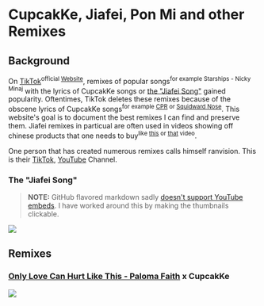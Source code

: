# CupcakKe, Jiafei, Pon Mi and other Remixes

## Background
On [TikTok](https://en.wikipedia.org/wiki/TikTok)<sup>official [Website](https://www.tiktok.com/)</sup>, remixes of popular songs<sup>for example Starships - Nicky Minaj</sup> with the lyrics of CupcakKe songs or [the "Jiafei Song"](https://github.com/BelTol3011/CupcakKeJiafeiRemixes/edit/main/index.md#the-jiafei-song) gained popularity. Oftentimes, TikTok deletes these remixes because of the obscene lyrics of CupcakKe songs<sup>for example [CPR](https://www.youtube.com/watch?v=aRO4wQ4SVTk) or [Squidward Nose](https://www.youtube.com/watch?v=8Jo_sAPspIQ)</sup>. This website's goal is to document the best remixes I can find and preserve them. Jiafei remixes in particual are often used in videos showing off chinese products that one needs to buy<sup>like [this](https://www.tiktok.com/@jiafei_home_products/video/7100469823250926853) or [that](https://www.tiktok.com/@jiafei_home_products/video/7095322469283745029) video</sup>.

One person that has created numerous remixes calls himself ranvision. This is their [TikTok](https://www.tiktok.com/@ranvision_official), [YouTube](https://www.youtube.com/channel/UCJctRkdcsQMz7DB0rbZtGhQ) Channel.

### The "Jiafei Song"
> **NOTE:** GitHub flavored markdown sadly [doesn't support YouTube embeds](https://github.com/github/markup/issues/538). I have worked around this by making the thumbnails clickable. 

<a href='https://www.youtube.com/watch?v=f63oc8d8mIM&t=28' title="jiafei song lyrics| 野花香 | english translation"><img src="https://img.youtube.com/vi/f63oc8d8mIM/0.jpg"></a>

## Remixes
### [Only Love Can Hurt Like This - Paloma Faith](https://www.youtube.com/watch?v=skEXVQ_z9ag) x CupcakKe

<a href='https://www.youtube.com/watch?v=KjJybTxoFkI' title="Paloma Faith - Only Love Can Hurt Like This (CupcakKe Remix)"><img src="https://img.youtube.com/vi/KjJybTxoFkI/0.jpg"></a>
